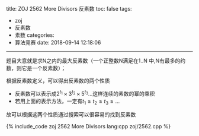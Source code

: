 title: ZOJ 2562 More Divisors 反素数
toc: false
tags:
  - zoj
  - 反素数
  - 素数
categories:
  - 算法竞赛
date: 2018-09-14 12:18:06
---

题目大意就是求N之内的最大反素数（一个正整数N满足在1..N 中,N有最多的约数，则它是一个反素数）；

根据反素数定义，可以得出反素数的两个性质
* 反素数可以表示成$2^{t_1} \times 3^{t_2} \times 5^{t_3}...$这样连续的素数的幂的乘积
* 若用上面的表示方法，一定有$t_1 \geq t_2 \geq t_3 \geq ...$

故可以根据这两个性质通过搜索可以很容易的找到反素数

{% include_code zoj 2562 More Divisors lang:cpp zoj/2562.cpp %}